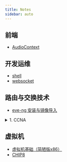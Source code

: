 ```yaml
---
title: Notes
sidebar: auto  
---  
```

## 前端  
- [AudioContext](前端/AudioContext.md)  

## 开发运维  
- [shell](./开发运维/shell.md)  
- [websocket](./开发运维/websocket.md)  

## 路由与交换技术  
- [eve-ng 安装与镜像导入](./路由与交换/eve-ng安装与镜像导入.md)  

<details>  
<summary>1. CCNA</summary>

- [TCP/IP 基础](./路由与交换/CCNA/TCP-IP基础.md)
- [交换机简介](./路由与交换/CCNA/交换机简介.md)
- [IP 地址](./路由与交换/CCNA/IP地址.md)  
- [路由基础](./路由与交换/CCNA/路由基础.md)  
- [交换基础](./路由与交换/CCNA/交换基础.md)  
- [生成树基础](./路由与交换/CCNA/生成树基础.md)  
- [端口聚合基础](./路由与交换/CCNA/端口聚合基础.md)  
- [首跳冗余协议](./路由与交换/CCNA/首跳冗余协议.md)  
- [ACL 基础](./路由与交换/CCNA/ACL基础.md)  
- [NAT 基础](./路由与交换/CCNA/NAT基础.md)  

</details>

## 虚拟机  

- [虚拟机基础（简陋版x86）](./虚拟机/vm.md)  
- [CHIP8](./虚拟机/chip8.md)  
